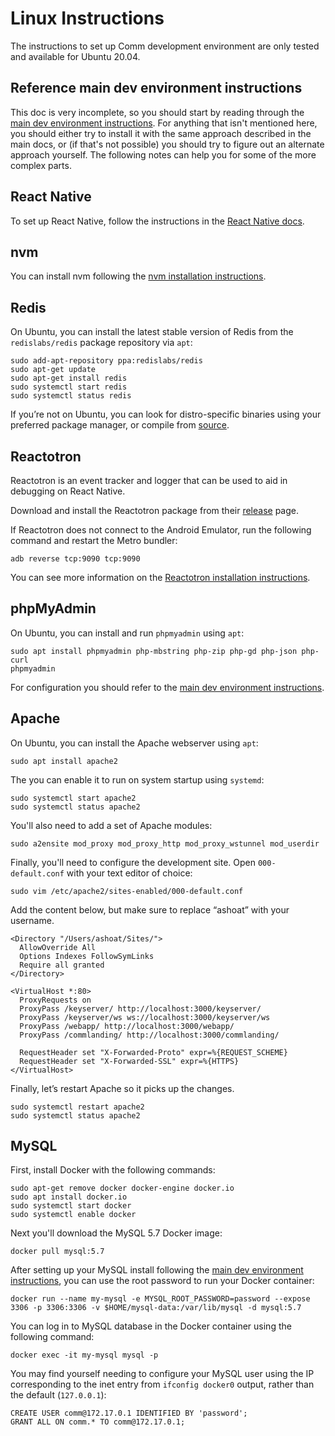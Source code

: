 # Linux Instructions

The instructions to set up Comm development environment are only tested and available for Ubuntu 20.04.

## Reference main dev environment instructions

This doc is very incomplete, so you should start by reading through the [main dev environment instructions](dev_environment.md). For anything that isn't mentioned here, you should either try to install it with the same approach described in the main docs, or (if that's not possible) you should try to figure out an alternate approach yourself. The following notes can help you for some of the more complex parts.

## React Native

To set up React Native, follow the instructions in the [React Native docs](https://reactnative.dev/docs/environment-setup).

## nvm

You can install nvm following the [nvm installation instructions](https://github.com/nvm-sh/nvm#installing-and-updating).

## Redis

On Ubuntu, you can install the latest stable version of Redis from the `redislabs/redis` package repository via `apt`:

```
sudo add-apt-repository ppa:redislabs/redis
sudo apt-get update
sudo apt-get install redis
sudo systemctl start redis
sudo systemctl status redis
```

If you’re not on Ubuntu, you can look for distro-specific binaries using your preferred package manager, or compile from [source](https://redis.io/download).

## Reactotron

Reactotron is an event tracker and logger that can be used to aid in debugging on React Native.

Download and install the Reactotron package from their [release](https://github.com/infinitered/reactotron/blob/master/docs/installing.md) page.

If Reactotron does not connect to the Android Emulator, run the following command and restart the Metro bundler:

```
adb reverse tcp:9090 tcp:9090
```

You can see more information on the [Reactotron installation instructions](https://github.com/infinitered/reactotron/blob/master/docs/quick-start-react-native.md#configure-reactotron-with-your-project).

## phpMyAdmin

On Ubuntu, you can install and run `phpmyadmin` using `apt`:

```
sudo apt install phpmyadmin php-mbstring php-zip php-gd php-json php-curl
phpmyadmin
```

For configuration you should refer to the [main dev environment instructions](dev_environment.md#phpmyadmin).

## Apache

On Ubuntu, you can install the Apache webserver using `apt`:

```
sudo apt install apache2
```

The you can enable it to run on system startup using `systemd`:

```
sudo systemctl start apache2
sudo systemctl status apache2
```

You'll also need to add a set of Apache modules:

```
sudo a2ensite mod_proxy mod_proxy_http mod_proxy_wstunnel mod_userdir
```

Finally, you'll need to configure the development site. Open `000-default.conf` with your text editor of choice:

```
sudo vim /etc/apache2/sites-enabled/000-default.conf
```

Add the content below, but make sure to replace “ashoat” with your username.

```
<Directory "/Users/ashoat/Sites/">
  AllowOverride All
  Options Indexes FollowSymLinks
  Require all granted
</Directory>

<VirtualHost *:80>
  ProxyRequests on
  ProxyPass /keyserver/ http://localhost:3000/keyserver/
  ProxyPass /keyserver/ws ws://localhost:3000/keyserver/ws
  ProxyPass /webapp/ http://localhost:3000/webapp/
  ProxyPass /commlanding/ http://localhost:3000/commlanding/

  RequestHeader set "X-Forwarded-Proto" expr=%{REQUEST_SCHEME}
  RequestHeader set "X-Forwarded-SSL" expr=%{HTTPS}
</VirtualHost>
```

Finally, let’s restart Apache so it picks up the changes.

```
sudo systemctl restart apache2
sudo systemctl status apache2
```

## MySQL

First, install Docker with the following commands:

```
sudo apt-get remove docker docker-engine docker.io
sudo apt install docker.io
sudo systemctl start docker
sudo systemctl enable docker
```

Next you'll download the MySQL 5.7 Docker image:

```
docker pull mysql:5.7
```

After setting up your MySQL install following the [main dev environment instructions](dev_environment.md#mysql-2), you can use the root password to run your Docker container:

```
docker run --name my-mysql -e MYSQL_ROOT_PASSWORD=password --expose 3306 -p 3306:3306 -v $HOME/mysql-data:/var/lib/mysql -d mysql:5.7
```

You can log in to MySQL database in the Docker container using the following command:

```
docker exec -it my-mysql mysql -p
```

You may find yourself needing to configure your MySQL user using the IP corresponding to the inet entry from `ifconfig docker0` output, rather than the default (`127.0.0.1`):

```
CREATE USER comm@172.17.0.1 IDENTIFIED BY 'password';
GRANT ALL ON comm.* TO comm@172.17.0.1;
```
